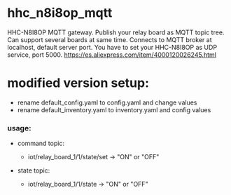 # hhc_n8i8op_mqtt
HHC-N8I8OP MQTT gateway. Publish your relay board as MQTT topic tree. Can support several boards at same time. Connects to MQTT broker at localhost, default server port.
You have to set your HHC-N8I8OP as UDP service, port 5000.
https://es.aliexpress.com/item/4000120026245.html


# modified version setup:
- rename default_config.yaml to config.yaml and change values
- rename default_inventory.yaml to inventory.yaml and config values


### usage:
- command topic:
  - iot/relay_board_1/1/state/set -> "ON" or "OFF"

- state topic:
  - iot/relay_board_1/1/state -> "ON" or "OFF"
